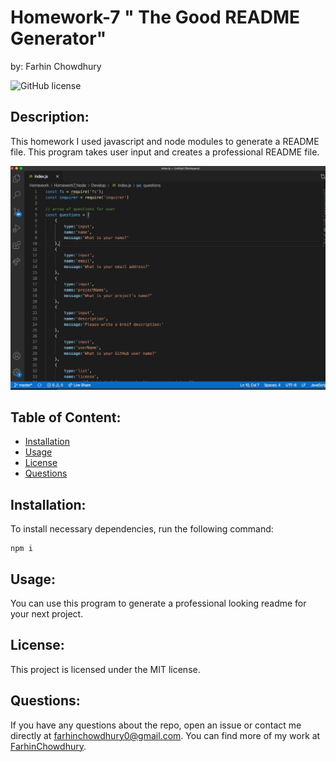 # Homework-7 " The Good README Generator"
by: Farhin Chowdhury


![GitHub license](https://img.shields.io/badge/javascript-100%25-blue)


## Description:
 This homework I used javascript and node modules to generate a README file. This program takes user input and creates a professional README file.


 ![screenshot](/image/screeshot.png)


## Table of Content:

* [Installation](*installation)
* [Usage](#usage)
* [License](#license)
* [Questions](#questions)


## Installation:

 To install necessary dependencies, run the following command:



    npm i


## Usage:

You can use this program to generate a professional looking readme for your next project.


## License:

This project is licensed under the MIT license.


    


## Questions:

If you have any questions about the repo, open an issue or contact me directly at farhinchowdhury0@gmail.com. You can find more of my work at [FarhinChowdhury](https://github.com/FarhinChowdhury).
